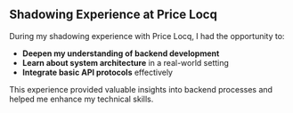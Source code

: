 ## Shadowing Experience at Price Locq

During my shadowing experience with Price Locq, I had the opportunity to:

- **Deepen my understanding of backend development**
- **Learn about system architecture** in a real-world setting
- **Integrate basic API protocols** effectively

This experience provided valuable insights into backend processes and helped me enhance my technical skills.
